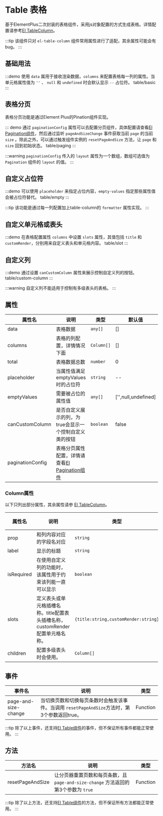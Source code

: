 # Table 表格

基于ElementPlus二次封装的表格组件，采用js对象配置的方式生成表格。详情配置请参考[El TableColumn](https://element-plus.org/zh-CN/component/table.html#table-column-api)。

:::tip
该组件只对 `el-table-column` 组件常用属性进行了适配，其余属性可能会有bug。
:::

## 基础用法

:::demo 使用 `data` 属用于接收渲染数据，`columns` 来配置表格每一列的属性。当单元格属性值为 `''` 、 `null` 和 `undefined` 时会默认显示 `--` 占位符。
table/basic
:::

## 表格分页

表格分页功能是通过Element Plus的Pination组件实现。

::: demo 通过 `paginationConfig` 属性可以去配置分页组件，具体配置请查看[El Pagination组件](https://element-plus.org/zh-CN/component/pagination.html#%E5%B1%9E%E6%80%A7)，然后通过监听 `pageAndSizeChange` 事件获取当前 `page` 的当前 `size` 。除此之外，可以通过触发组件实例的 `resetPageAndSize` 方法，让 `page` 和 `size` 回到初始状态。
table/paging
:::

:::warning
`paginationConfig` 传入的 `layout` 属性为一个数组，数组可选值为 `Pagination` 组件的 `layout` 的值。
:::

## 自定义占位符

:::demo 可以使用 `placeholder` 来指定占位内容，`empty-values` 指定那些属性值会被占位符替代。
table/empty
:::

:::tip
该功能是通过每一列配置加上table-column的 `formatter` 属性实现。
:::

## 自定义单元格或表头

:::demo 在表格配置属性 `columns` 中设置 `slots` 属性，其值包括 `title` 和 `customRender`，分别用来自定义表头和单元格内容。
table/slot
:::

## 自定义列

:::demo 通过设置 `canCustomColumn` 属性来展示控制自定义列的按钮。
table/custom-column
:::

:::warning
自定义列不能适用于控制有多级表头的表格。
:::

## 属性

| 属性名           | 说明                                                                                                                         | 类型       | 默认值              |
| ---------------- | ---------------------------------------------------------------------------------------------------------------------------- | ---------- | ------------------- |
| data             | 表格数据                                                                                                                     | `any[]`    | []                  |
| columns          | 表格的列配置，详情情况下面                                                                                                   | `Column[]` | []                  |
| total            | 表格数据总数                                                                                                                 | `number`   | 0                   |
| placeholder      | 当属性值满足 emptyValues 时的占位符                                                                                          | `string`   | --                  |
| emptyValues      | 需要被占位的属性值                                                                                                           | `any[]`    | ['',null,undefined] |
| canCustomColumn  | 是否自定义展示的列，为true会显示一个控制自定义类的按钮                                                                       | `boolean`  | false               |
| paginationConfig | 表格分页属性配置，详情请查看[El Pagination组件](https://element-plus.org/zh-CN/component/pagination.html#%E5%B1%9E%E6%80%A7) |            |                     |

### Column属性

以下只列出部分属性，其余属性请参 [El TableColumn](https://element-plus.org/zh-CN/component/table.html#table-column-api)。

| 属性名     | 说明                                                                          | 类型                                 | 默认值 |
| ---------- | ----------------------------------------------------------------------------- | ------------------------------------ | ------ |
| prop       | 和列内容对应的字段名对应                                                      | `string`                             | —      |
| label      | 显示的标题                                                                    | `string`                             | —      |
| isRequired | 在使用自定义列的功能时，该属性用于约束该列能一直可以显示                      | `boolean`                            | false  |
| slots      | 定义表头或单元格插槽名称。title配置表头插槽名称，customRender配置单元格名称。 | `{title:string,customRender:string}` |        |
| children   | 配置多级表头时会使用。                                                        | `Column[]`                           |        |

## 事件

| 事件名               | 说明                                                                                         | 类型     |
| -------------------- | -------------------------------------------------------------------------------------------- | -------- |
| page-and-size-change | 当切换页数和切换每页条数时会触发该事件。当调用 `resetPageAndSize`方法时，第3个参数返回true。 | Function |

:::tip
除了以上事件，还支持[El Table组件](https://element-plus.org/zh-CN/component/table.html#table-%E4%BA%8B%E4%BB%B6)的事件，但不保证所有事件都能正常使用。
:::

## 方法

| 方法名           | 说明                                                                              | 类型     |
| ---------------- | --------------------------------------------------------------------------------- | -------- |
| resetPageAndSize | 让分页器重置页数和每页条数，且`page-and-size-change` 方法返回的第3个参数为 `true` | Function |

:::tip
除了以上方法，还支持[El Table组件](https://element-plus.org/zh-CN/component/table.html#table-exposes)的方法，但不保证所有方法都能正常使用。
:::
